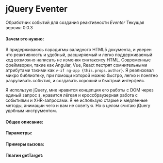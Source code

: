 # jQuery Eventer
Обработчик событий для создания реактивности *Eventer*
Текущая версия: 0.0.3

#### Зачем это нужно:
Я придерживаюсь парадигмы валидного HTML5 документа, и уверен что реактивность и удобный, расширяемый и легко поддерживаемый код возможно написать не изменяя синтаксису HTML. Современные фреймворки, такие как Angular, Vue, React пестрят сомнительными атрибутами такими как `v-if ng-app {this.props.author}`. Я реализовал микро библиотеку, при помощи которой можно быстро, легко и понятно разруливать события, и создавать хороший и быстрый интерфейс.

Я использую jQuery, мне нравится концепция его работы с DOM через единый запрос `$`, нравится лёгкая и кроссбраузерная работа с событиями и XHR-запросами. Я не использую старые и медленные методы, анимации чего и вам не советую. Но в целом считаю jQuery удобным инструментом.

#### Общее описание:


#### Параметры:

#### Примеры вызова:

#### Плагин getTarget: